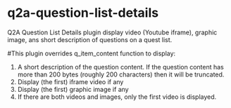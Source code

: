 # q2a-question-list-details
Q2A Question List Details plugin display video (Youtube iframe), graphic image, ans short description of questions on a quest list.

#This plugin overrides q_item_content function to display:

1. A short description of the question content. If the question content has more than 200 bytes (roughly 200 characters) then it will be truncated.
2. Display (the first) iframe video if any
3. Display (the first) graphic image if any
4. If there are both videos and images, only the first video is displayed.

